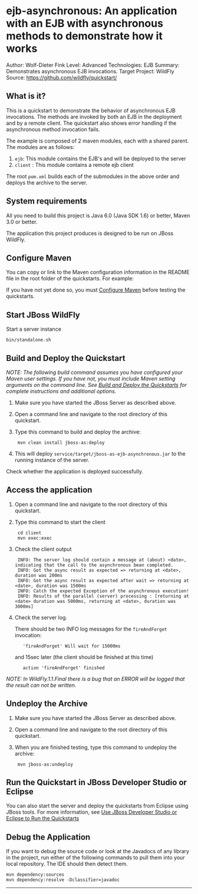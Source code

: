 ejb-asynchronous:  An application with an EJB with asynchronous methods to demonstrate how it works
======================================================
Author: Wolf-Dieter Fink
Level: Advanced
Technologies: EJB 
Summary: Demonstrates asynchronous EJB invocations.
Target Project: WildFly
Source: <https://github.com/wildfly/quickstart/>

What is it?
-----------

This is a quickstart to demonstrate the behavior of asynchronous EJB invocations. The methods are invoked by both an EJB in the deployment and by a remote client. The quickstart also shows error handling if the asynchronous method invocation fails.

The example is composed of 2 maven modules, each with a shared parent. The modules are as follows:

1. `ejb`: This module contains the EJB's and will be deployed to the server
2. `client` : This module contains a remote ejb client

The root `pom.xml` builds each of the submodules in the above order and deploys the archive to the server.


System requirements
-------------------

All you need to build this project is Java 6.0 (Java SDK 1.6) or better, Maven 3.0 or better.

The application this project produces is designed to be run on JBoss WildFly.

 
Configure Maven
---------------

You can copy or link to the Maven configuration information in the README file in the root folder of the quickstarts. For example:

If you have not yet done so, you must [Configure Maven](../README.md#mavenconfiguration) before testing the quickstarts.


Start JBoss WildFly
-------------------------

Start a server instance

    bin/standalone.sh

Build and Deploy the Quickstart
-------------------------

_NOTE: The following build command assumes you have configured your Maven user settings. If you have not, you must include Maven setting arguments on the command line. See [Build and Deploy the Quickstarts](../README.md#buildanddeploy) for complete instructions and additional options._

1. Make sure you have started the JBoss Server as described above.
2. Open a command line and navigate to the root directory of this quickstart.
3. Type this command to build and deploy the archive:

        mvn clean install jboss-as:deploy
4. This will deploy `service/target/jboss-as-ejb-asynchronous.jar` to the running instance of the server.
 
Check whether the application is deployed successfully.


Access the application
---------------------

1. Open a command line and navigate to the root directory of this quickstart.
2. Type this command to start the client

        cd client
        mvn exec:exec
3. Check the client output

        INFO: The server log should contain a message at (about) <date>, indicating that the call to the asynchronous bean completed.
        INFO: Got the async result as expected => returning at <date>, duration was 200ms
        INFO: Got the async result as expected after wait => returning at <date>, duration was 1500ms
        INFO: Catch the expected Exception of the asynchronous execution!
        INFO: Results of the parallel (server) processing : [returning at <date> duration was 5000ms, returning at <date>, duration was 3000ms]

4. Check the server log. 

    There should be two INFO log messages for the `fireAndForget` invocation:

          'fireAndForget' Will wait for 15000ms

    and 15sec later (the client should be finished at this time)

          action 'fireAndForget' finished

_NOTE: In WildFly.1.1.Final there is a bug that an ERROR will be logged that the result can not be written._


Undeploy the Archive
--------------------

1. Make sure you have started the JBoss Server as described above.
2. Open a command line and navigate to the root directory of this quickstart.
3. When you are finished testing, type this command to undeploy the archive:

        mvn jboss-as:undeploy


Run the Quickstart in JBoss Developer Studio or Eclipse
-------------------------------------
You can also start the server and deploy the quickstarts from Eclipse using JBoss tools. For more information, see [Use JBoss Developer Studio or Eclipse to Run the Quickstarts](../README.md#useeclipse) 

Debug the Application
------------------------------------

If you want to debug the source code or look at the Javadocs of any library in the project, run either of the following commands to pull them into your local repository. The IDE should then detect them.

    mvn dependency:sources
    mvn dependency:resolve -Dclassifier=javadoc

------------------------------------
